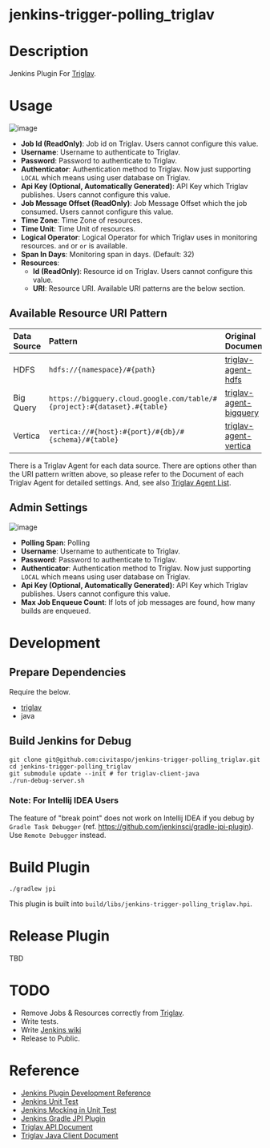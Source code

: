 jenkins-trigger-polling_triglav
===============================

# Description

Jenkins Plugin For [Triglav](https://github.com/sonots/triglav).

# Usage

![image](https://cloud.githubusercontent.com/assets/4525500/25040599/68feadbe-2145-11e7-9722-e4460170eb10.png)

- **Job Id (ReadOnly)**: Job id on Triglav. Users cannot configure this value.
- **Username**: Username to authenticate to Triglav.
- **Password**: Password to authenticate to Triglav.
- **Authenticator**: Authentication method to Triglav. Now just supporting `LOCAL` which means using user database on Triglav.
- **Api Key (Optional, Automatically Generated)**: API Key which Triglav publishes. Users cannot configure this value.
- **Job Message Offset (ReadOnly)**: Job Message Offset which the job consumed. Users cannot configure this value.
- **Time Zone**: Time Zone of resources.
- **Time Unit**: Time Unit of resources.
- **Logical Operator**: Logical Operator for which Triglav uses in monitoring resources. `and` or `or` is available.
- **Span In Days**: Monitoring span in days. (Default: 32)
- **Resources**:
  - **Id (ReadOnly)**: Resource id on Triglav. Users cannot configure this value.
  - **URI**: Resource URI. Available URI patterns are the below section.

## Available Resource URI Pattern

|Data Source|Pattern|Original Document|
|:----------|:------|:----------------|
|HDFS|`hdfs://{namespace}/#{path}`|[triglav-agent-hdfs](https://github.com/triglav-dataflow/triglav-agent-hdfs#specification-of-resource-uri)|
|Big Query|`https://bigquery.cloud.google.com/table/#{project}:#{dataset}.#{table}`|[triglav-agent-bigquery](https://github.com/triglav-dataflow/triglav-agent-bigquery#specification-of-resource-uri)|
|Vertica|`vertica://#{host}:#{port}/#{db}/#{schema}/#{table}`|[triglav-agent-vertica](https://github.com/triglav-dataflow/triglav-agent-vertica#specification-of-resource-uri)|

There is a Triglav Agent for each data source. There are options other than the URI pattern written above, so please refer to the Document of each Triglav Agent for detailed settings.
And, see also [Triglav Agent List](github.com/triglav-dataflow?q=triglav-agent).

## Admin Settings

![image](https://cloud.githubusercontent.com/assets/4525500/24988368/7b68c616-2040-11e7-8c3e-3281a37de253.png)

- **Polling Span**: Polling
- **Username**: Username to authenticate to Triglav.
- **Password**: Password to authenticate to Triglav.
- **Authenticator**: Authentication method to Triglav. Now just supporting `LOCAL` which means using user database on Triglav.
- **Api Key (Optional, Automatically Generated)**: API Key which Triglav publishes. Users cannot configure this value.
- **Max Job Enqueue Count**: If lots of job messages are found, how many builds are enqueued.

# Development

## Prepare Dependencies

Require the below.

- [triglav](https://github.com/sonots/triglav/blob/5cc95322b843993875211226a343940aa6d49e64/README.md)
- java

## Build Jenkins for Debug

```
git clone git@github.com:civitaspo/jenkins-trigger-polling_triglav.git
cd jenkins-trigger-polling_triglav
git submodule update --init # for triglav-client-java
./run-debug-server.sh
```

### Note: For Intellij IDEA Users

The feature of "break point" does not work on Intellij IDEA if you debug by `Gradle Task Debugger` (ref. https://github.com/jenkinsci/gradle-jpi-plugin).
Use `Remote Debugger` instead.

# Build Plugin

```
./gradlew jpi
```

This plugin is built into `build/libs/jenkins-trigger-polling_triglav.hpi`.

# Release Plugin

TBD

# TODO

- Remove Jobs & Resources correctly from [Triglav](https://github.com/sonots/triglav).
- Write tests.
- Write [Jenkins wiki](https://wiki.jenkins-ci.org/display/JENKINS/Plugins)
- Release to Public.

# Reference

- [Jenkins Plugin Development Reference](https://wiki.jenkins-ci.org/display/JENKINS/Extend+Jenkins)
- [Jenkins Unit Test](https://wiki.jenkins-ci.org/display/JENKINS/Unit+Test)
- [Jenkins Mocking in Unit Test](https://wiki.jenkins-ci.org/display/JENKINS/Mocking+in+Unit+Tests)
- [Jenkins Gradle JPI Plugin](https://github.com/jenkinsci/gradle-jpi-plugin)
- [Triglav API Document](https://github.com/sonots/triglav/tree/master/doc)
- [Triglav Java Client Document](https://github.com/sonots/triglav-client-java/tree/master/docs)
